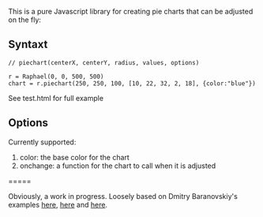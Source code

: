 This is a pure Javascript library for creating pie charts that can be adjusted on the fly:

Syntaxt
-------

    // piechart(centerX, centerY, radius, values, options)

    r = Raphael(0, 0, 500, 500)
    chart = r.piechart(250, 250, 100, [10, 22, 32, 2, 18], {color:"blue"})
    
See test.html for full example
    
Options
-------

Currently supported:

1. color: the base color for the chart
2. onchange: a function for the chart to call when it is adjusted

=====

Obviously, a work in progress.  Loosely based on Dmitry Baranovskiy's examples [here](http://raphaeljs.com/pie.html), [here](http://raphaeljs.com/growing-pie.html) and [here](http://g.raphaeljs.com/piechart2.html).